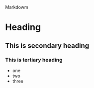 Markdowm 

# Heading
## This is secondary heading
### This is tertiary heading

* one
* two
* three
